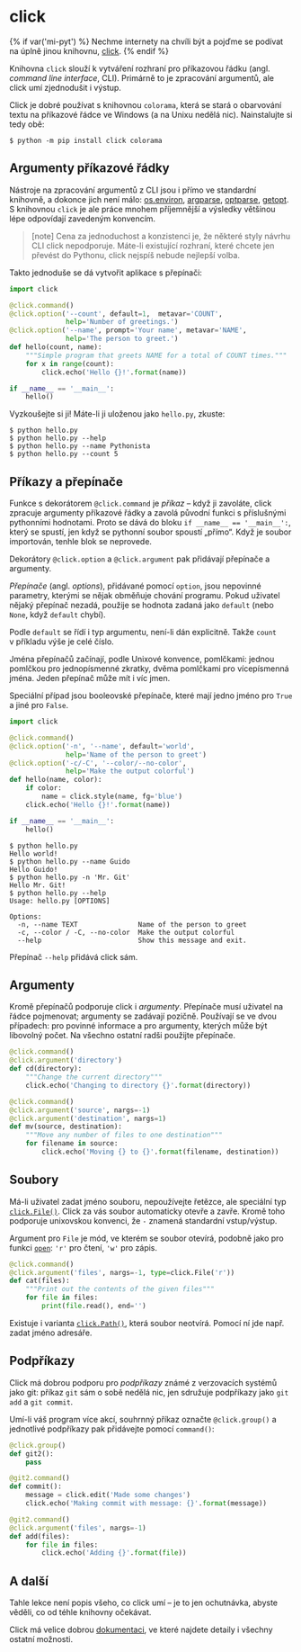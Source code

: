 click
=====

{% if var('mi-pyt') %}
Nechme internety na chvíli být a pojďme se podívat na úplně jinou knihovnu,
[click](http://click.pocoo.org/6/).
{% endif %}

Knihovna `click` slouží k vytváření rozhraní pro příkazovou řádku
(angl. *command line interface*, CLI).
Primárně to je zpracování argumentů, ale click umí zjednodušit i výstup.

Click je dobré používat s knihovnou `colorama`, která se stará o obarvování
textu na příkazové řádce ve Windows (a na Unixu nedělá nic).
Nainstalujte si tedy obě:

```console
$ python -m pip install click colorama
```


## Argumenty příkazové řádky

Nástroje na zpracování argumentů z CLI jsou i přímo ve standardní knihovně,
a dokonce jich není málo: [os.environ], [argparse], [optparse], [getopt].
S knihovnou `click` je ale práce mnohem příjemnější a výsledky většinou
lépe odpovídají zavedeným konvencím.

> [note]
> Cena za jednoduchost a konzistenci je, že některé styly návrhu CLI click
> nepodporuje.
> Máte-li existující rozhraní, které chcete jen převést do Pythonu,
> click nejspíš nebude nejlepší volba.

[os.environ]: https://docs.python.org/3/library/os.html#os.environ
[argparse]: https://docs.python.org/3/library/argparse.html
[optparse]: https://docs.python.org/3/library/optparse.html
[getopt]: https://docs.python.org/3/library/getopt.html

Takto jednoduše se dá vytvořit aplikace s přepínači:

```python
import click

@click.command()
@click.option('--count', default=1,  metavar='COUNT',
              help='Number of greetings.')
@click.option('--name', prompt='Your name', metavar='NAME',
              help='The person to greet.')
def hello(count, name):
    """Simple program that greets NAME for a total of COUNT times."""
    for x in range(count):
        click.echo('Hello {}!'.format(name))

if __name__ == '__main__':
    hello()
```

Vyzkoušejte si ji! Máte-li ji uloženou jako `hello.py`, zkuste:

```console
$ python hello.py
$ python hello.py --help
$ python hello.py --name Pythonista
$ python hello.py --count 5
```


## Příkazy a přepínače

Funkce s dekorátorem `@click.command` je *příkaz* – když ji zavoláte,
click zpracuje argumenty příkazové řádky a zavolá původní funkci
s příslušnými pythonními hodnotami.
Proto se dává do bloku `if __name__ == '__main__':`, který se spustí, jen
když se pythonní soubor spoustí „přímo“.
Když je soubor importován, tenhle blok se neprovede.

Dekorátory `@click.option` a `@click.argument` pak přidávají přepínače
a argumenty.

*Přepínače* (angl. *options*), přidávané pomocí `option`, jsou nepovinné
parametry, kterými se nějak obměňuje chování programu.
Pokud uživatel nějaký přepínač nezadá, použije se hodnota zadaná jako `default`
(nebo `None`, když `default` chybí).

Podle `default` se řídí i typ argumentu, není-li dán explicitně.
Takže `count` v příkladu výše je celé číslo.

Jména přepínačů začínají, podle Unixové konvence, pomlčkami: jednou pomlčkou
pro jednopísmenné zkratky, dvěma pomlčkami pro vícepísmenná jména.
Jeden přepínač může mít i víc jmen.

Speciální případ jsou booleovské přepínače, které mají jedno jméno
pro `True` a jiné pro `False`.

```python
import click

@click.command()
@click.option('-n', '--name', default='world',
              help='Name of the person to greet')
@click.option('-c/-C', '--color/--no-color',
              help='Make the output colorful')
def hello(name, color):
    if color:
        name = click.style(name, fg='blue')
    click.echo('Hello {}!'.format(name))

if __name__ == '__main__':
    hello()
```

```console
$ python hello.py
Hello world!
$ python hello.py --name Guido
Hello Guido!
$ python hello.py -n 'Mr. Git'
Hello Mr. Git!
$ python hello.py --help
Usage: hello.py [OPTIONS]

Options:
  -n, --name TEXT               Name of the person to greet
  -c, --color / -C, --no-color  Make the output colorful
  --help                        Show this message and exit.
```

Přepínač `--help` přidává click sám.


## Argumenty

Kromě přepínačů podporuje click i *argumenty*.
Přepínače musí uživatel na řádce pojmenovat; argumenty se zadávají pozičně.
Používají se ve dvou případech: pro povinné informace a pro argumenty, kterých
může být libovolný počet.
Na všechno ostatní radši použijte přepínače.

```python
@click.command()
@click.argument('directory')
def cd(directory):
    """Change the current directory"""
    click.echo('Changing to directory {}'.format(directory))

@click.command()
@click.argument('source', nargs=-1)
@click.argument('destination', nargs=1)
def mv(source, destination):
    """Move any number of files to one destination"""
    for filename in source:
        click.echo('Moving {} to {}'.format(filename, destination))
```


## Soubory

Má-li uživatel zadat jméno souboru, nepoužívejte řetězce, ale speciální typ
[`click.File()`](http://click.pocoo.org/6/api/#click.File).
Click za vás soubor automaticky otevře a zavře.
Kromě toho podporuje unixovskou konvenci, že `-` znamená standardní
vstup/výstup.

Argument pro `File` je mód, ve kterém se soubor otevírá, podobně jako pro
funkci [`open`](https://docs.python.org/3/library/functions.html#open):
`'r'` pro čtení, `'w'` pro zápis.

```python
@click.command()
@click.argument('files', nargs=-1, type=click.File('r'))
def cat(files):
    """Print out the contents of the given files"""
    for file in files:
        print(file.read(), end='')
```

Existuje i varianta [`click.Path()`](http://click.pocoo.org/6/api/#click.Path),
která soubor neotvírá. Pomocí ní jde např. zadat jméno adresáře.


## Podpříkazy

Click má dobrou podporu pro *podpříkazy* známé z verzovacích systémů jako git:
příkaz `git` sám o sobě nedělá nic, jen sdružuje podpříkazy jako `git add`
a `git commit`.

Umí-li váš program více akcí, souhrnný příkaz označte `@click.group()`
a jednotlivé podpříkazy pak přidávejte pomocí `command()`:

```python
@click.group()
def git2():
    pass

@git2.command()
def commit():
    message = click.edit('Made some changes')
    click.echo('Making commit with message: {}'.format(message))

@git2.command()
@click.argument('files', nargs=-1)
def add(files):
    for file in files:
        click.echo('Adding {}'.format(file))
```


## A další

Tahle lekce není popis všeho, co click umí – je to jen ochutnávka,
abyste věděli, co od téhle knihovny očekávat.

Click má velice dobrou [dokumentaci], ve které najdete detaily i všechny
ostatní možnosti.

[dokumentaci]: http://click.pocoo.org/6/

